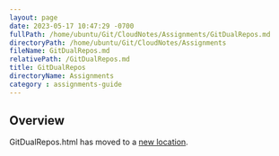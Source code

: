 ```yaml
---
layout: page
date: 2023-05-17 10:47:29 -0700
fullPath: /home/ubuntu/Git/CloudNotes/Assignments/GitDualRepos.md
directoryPath: /home/ubuntu/Git/CloudNotes/Assignments
fileName: GitDualRepos.md
relativePath: /GitDualRepos.md
title: GitDualRepos
directoryName: Assignments
category : assignments-guide
---
```


## Overview

GitDualRepos.html has moved to a [new location](/git-guide/GitDualRepos.html).
